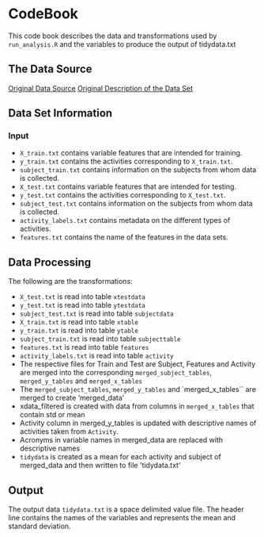# CodeBook
This code book describes the  data and transformations used by `run_analysis.R` and the variables to produce the output of tidydata.txt

## The Data Source

[Original Data Source](https://d396qusza40orc.cloudfront.net/getdata%2Fprojectfiles%2FUCI%20HAR%20Dataset.zip)
[Original Description of the Data Set](http://archive.ics.uci.edu/ml/datasets/Human+Activity+Recognition+Using+Smartphones)

## Data Set Information

### Input 

- `X_train.txt` contains variable features that are intended for training.
- `y_train.txt` contains the activities corresponding to `X_train.txt`.
- `subject_train.txt` contains information on the subjects from whom data is collected.
- `X_test.txt` contains variable features that are intended for testing.
- `y_test.txt` contains the activities corresponding to `X_test.txt`.
- `subject_test.txt` contains information on the subjects from whom data is collected.
- `activity_labels.txt` contains metadata on the different types of activities.
- `features.txt` contains the name of the features in the data sets.

## Data Processing
The following are the transformations:

- `X_test.txt` is read into table `xtestdata`
- `y_test.txt` is read into table `ytestdata`
- `subject_test.txt` is read into table `subjectdata`
- `X_train.txt` is read into table `xtable`
- `y_train.txt` is read into table `ytable`
- `subject_train.txt` is read into table `subjecttable`
- `features.txt` is read into table `features`
- `activity_labels.txt` is read into table `activity`
- The respective files for Train and Test are Subject, Features and Activity are merged into the corresponding `merged_subject_tables`, `merged_y_tables` and `merged_x_tables`
- The `merged_subject_tables`, `merged_y_tables` and `merged_x_tables`` are merged to create ‘merged_data’
- xdata_filtered is created with data from columns in `merged_x_tables` that contain std or mean
- Activity column in merged_y_tables is updated with descriptive names of activities taken from `Activity`. 
- Acronyms in variable names in merged_data are replaced with descriptive names
- `tidydata` is created as a mean for each activity and subject of merged_data and then written to file 'tidydata.txt'

## Output
The output data `tidydata.txt` is a space delimited value file. The header line contains the names of the variables and represents the mean and standard deviation.
